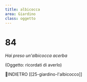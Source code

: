 ```yaml
---
title: albicocca
area: Giardino
class: oggetto
---
```

# 84
_Hai preso un'albicocca acerba_

(Oggetto: ricordati di averlo)

👣INDIETRO [[25-giardino-l'albicocco]]
